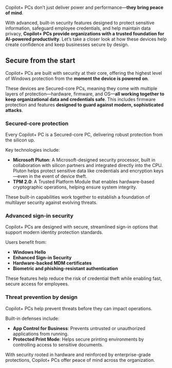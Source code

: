 Copilot+ PCs don’t just deliver power and performance—**they bring peace of mind**.

With advanced, built-in security features designed to protect sensitive information, safeguard employee credentials, and help maintain data privacy, **Copilot+ PCs provide organizations with a trusted foundation for AI-powered productivity**. Let’s take a closer look at how these devices help create confidence and keep businesses secure by design.

## Secure from the start

Copilot+ PCs are built with security at their core, offering the highest level of Windows protection from the **moment the device is powered on**.

These devices are Secured-core PCs, meaning they come with multiple layers of protection—hardware, firmware, and OS—**all working together to keep organizational data and credentials safe**. This includes firmware protection and features **designed to guard against modern, sophisticated attacks**.

### Secured-core protection

Every Copilot+ PC is a Secured-core PC, delivering robust protection from the silicon up.

Key technologies include:

- **Microsoft Pluton**: A Microsoft-designed security processor, built in collaboration with silicon partners and integrated directly into the CPU. Pluton helps protect sensitive data like credentials and encryption keys—even in the event of device theft.
- **TPM 2.0**: A Trusted Platform Module that enables hardware-based cryptographic operations, helping ensure system integrity.

These built-in capabilities work together to establish a foundation of multilayer security against evolving threats.

### Advanced sign-in security

Copilot+ PCs are designed with secure, streamlined sign-in options that support modern identity protection standards.

Users benefit from:

- **Windows Hello**  
- **Enhanced Sign-in Security**  
- **Hardware-backed MDM certificates**  
- **Biometric and phishing-resistant authentication**

These features help reduce the risk of credential theft while enabling fast, secure access for employees.

### Threat prevention by design

Copilot+ PCs help prevent threats before they can impact operations.

Built-in defenses include:

- **App Control for Business**: Prevents untrusted or unauthorized applications from running.
- **Protected Print Mode**: Helps secure printing environments by controlling access to sensitive documents.

With security rooted in hardware and reinforced by enterprise-grade protections, Copilot+ PCs offer peace of mind across the organization.